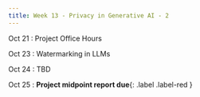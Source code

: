 ```yaml
---
title: Week 13 - Privacy in Generative AI - 2
---
```


Oct 21
: Project Office Hours

Oct 23
: Watermarking in LLMs

Oct 24
: TBD

Oct 25
: **Project midpoint report due**{: .label .label-red }
